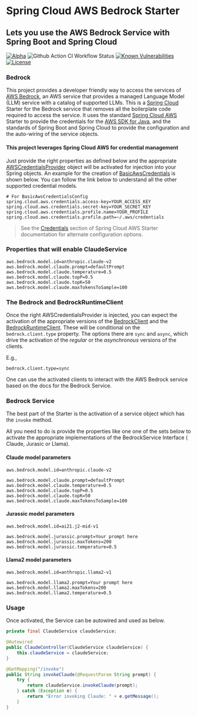 # Spring Cloud AWS Bedrock Starter
## Lets you use the AWS Bedrock Service with Spring Boot and Spring Cloud

[![Alpha](https://img.shields.io/badge/Release-Alpha-darkred)](https://img.shields.io/badge/Release-Alpha-darkred) ![Github Action CI Workflow Status](https://github.com/clue2solve/aws-bedrock-springtboot-starter/actions/workflows/ci.yml/badge.svg) [![Known Vulnerabilities](https://snyk.io/test/github/clue2solve/aws-bedrock-springtboot-starter/badge.svg?style=plastic)](https://snyk.io/test/github/clue2solve/aws-bedrock-springtboot-starter) [![License](https://img.shields.io/badge/License-Apache%202.0-blue.svg)](https://opensource.org/licenses/Apache-2.0)

### Bedrock 
This project provides a developer friendly way to access the services of [AWS Bedrock](https://aws.amazon.com/bedrock/), an AWS service that provides a managed Language Model (LLM) service with a catalog of supported LLMs.
This is a [Spring Cloud](https://spring.io/projects/spring-cloud) Starter for the Bedrock service that removes all the boilerplate code required to access the service. It uses the standard [Spring Cloud AWS](https://docs.awspring.io/spring-cloud-aws/docs/3.0.3/reference/html/index.html) Starter to provide the credentials for the [AWS SDK for Java](https://aws.amazon.com/sdk-for-java/), and the standards of Spring Boot and Spring Cloud to provide the configuration and the auto-wiring of the service objects.

#### This project leverages Spring Cloud AWS for credential management 

Just provide the right properties as defined below and the appropriate [AWSCredentialsProvider](https://docs.aws.amazon.com/AWSJavaSDK/latest/javadoc/com/amazonaws/auth/AWSCredentialsProvider.html) object will be activated for injection into your Spring objects. An example for the creation of [BasicAwsCredentials](https://docs.aws.amazon.com/AWSJavaSDK/latest/javadoc/com/amazonaws/auth/BasicAWSCredentials.html) is shown below. You can follow the link below to understand all the other supported credential models. 

```properties
# For BasicAwsCredentialsConfig
spring.cloud.aws.credentials.access-key=YOUR_ACCESS_KEY
spring.cloud.aws.credentials.secret-key=YOUR_SECRET_KEY
spring.cloud.aws.credentials.profile.name=YOUR_PROFILE
spring.cloud.aws.credentials.profile.path=~/.aws/credentials
```
> See the [Credentials](https://docs.awspring.io/spring-cloud-aws/docs/3.0.3/reference/html/index.html#credentials) section of Spring Cloud AWS Starter documentation for alternate configuration options.

### Properties that will enable ClaudeService

```properties
aws.bedrock.model.id=anthropic.claude-v2
aws.bedrock.model.claude.prompt=defaultPrompt
aws.bedrock.model.claude.temperature=0.5
aws.bedrock.model.claude.topP=0.5
aws.bedrock.model.claude.topK=50
aws.bedrock.model.claude.maxTokensToSample=100
```

### The Bedrock and BedrockRuntimeClient

Once the right AWSCredentialsProvider is injected, you can expect the activation of the appropriate versions of the [BedrockClient](https://sdk.amazonaws.com/java/api/latest/software/amazon/awssdk/services/bedrock/BedrockClient.html) and the [BedrockRuntimeClient](https://sdk.amazonaws.com/java/api/latest/software/amazon/awssdk/services/bedrockruntime/BedrockRuntimeClient.html). These will be conditional on the `bedrock.client.type` property. The options there are `sync` and `async`, which drive the activation of the _regular_ or the _asynchronous_ versions of the clients. 

E.g.,

```property
bedrock.client.type=sync
```

One can use the activated clients to interact with the AWS Bedrock service based on the docs for the Bedrock Service. 

### Bedrock Service

The best part of the Starter is the activation of a service object which has the `invoke` method.

All you need to do is provide the properties like one one of the sets below to activate the appropriate implementations of the BedrockService Interface ( Claude, Jurasic or Llama).

#### Claude model parameters

```properties
aws.bedrock.model.id=anthropic.claude-v2

aws.bedrock.model.claude.prompt=defaultPrompt
aws.bedrock.model.claude.temperature=0.5
aws.bedrock.model.claude.topP=0.5
aws.bedrock.model.claude.topK=50
aws.bedrock.model.claude.maxTokensToSample=100
```

#### Jurassic model parameters

```properties 
aws.bedrock.model.id=ai21.j2-mid-v1

aws.bedrock.model.jurassic.prompt=Your prompt here
aws.bedrock.model.jurassic.maxTokens=200
aws.bedrock.model.jurassic.temperature=0.5
```

#### Llama2 model parameters

```properties
aws.bedrock.model.id=anthropic.llama2-v1

aws.bedrock.model.llama2.prompt=Your prompt here
aws.bedrock.model.llama2.maxTokens=200
aws.bedrock.model.llama2.temperature=0.5
```

### Usage

Once activated, the Service can be autowired and used as below.

```java
private final ClaudeService claudeService;

@Autowired
public ClaudeController(ClaudeService claudeService) {
    this.claudeService = claudeService;
}

@GetMapping("/invoke")
public String invokeClaude(@RequestParam String prompt) {
    try {
        return claudeService.invokeClaude(prompt);
    } catch (Exception e) {
        return "Error invoking Claude: " + e.getMessage();
    }
}
```
